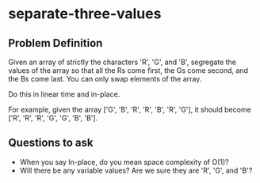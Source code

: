 # separate-three-values

## Problem Definition
Given an array of strictly the characters 'R', 'G', and 'B', segregate the values of the array so that all the Rs come first, the Gs come second, and the Bs come last. You can only swap elements of the array.

Do this in linear time and in-place.

For example, given the array ['G', 'B', 'R', 'R', 'B', 'R', 'G'], it should become ['R', 'R', 'R', 'G', 'G', 'B', 'B'].

## Questions to ask
- When you say In-place, do you mean space complexity of O(1)?
- Will there be any variable values?  Are we sure they are 'R', 'G', and 'B'?
